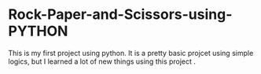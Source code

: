 # Rock-Paper-and-Scissors-using-PYTHON
This is my first project using python.
It is a pretty basic projcet using simple logics, but I learned a lot of new things using this project .

